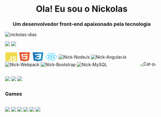<h1 align="center">Ola! Eu sou o Nickolas</h1>
<h3 align="center">Um desenvolvedor front-end apaixonado pela tecnologia</h3>
<p align="left"> <img src="https://komarev.com/ghpvc/?username=nickolas-dias&label=Profile%20views&color=0e75b6&style=flat" alt="nickolas-dias" /> </p>



<div>
  <img height="180em" src="https://github-readme-stats.vercel.app/api?username=nickolas-dias&show_icons=true&theme=midnight-purple"/>
  <img height="180em" src="https://github-readme-stats.vercel.app/api/top-langs/?username=nickolas-dias&theme=midnight-purple"/>
</div>

  
<div style="display: inline_block"><br>
  <img align="center" alt="Nick-Js" height="30" width="40" src="https://raw.githubusercontent.com/devicons/devicon/master/icons/javascript/javascript-plain.svg">
  <img align="center" alt="Nick-HTML" height="30" width="40" src="https://raw.githubusercontent.com/devicons/devicon/master/icons/html5/html5-original.svg">
  <img align="center" alt="Nick-CSS" height="30" width="40" src="https://raw.githubusercontent.com/devicons/devicon/master/icons/css3/css3-original.svg">
  <img align="center" alt="Nick-React" height="30" width="40" src="https://raw.githubusercontent.com/devicons/devicon/master/icons/react/react-original.svg">
  <img align="center" alt="Nick-NodeJs" height="30" width="40" src="https://cdn.jsdelivr.net/gh/devicons/devicon/icons/nodejs/nodejs-original.svg">
  <img align="center" alt="Nick-AngularJs" height="30" width="40" src="https://cdn.jsdelivr.net/gh/devicons/devicon/icons/angularjs/angularjs-original.svg">
  <img align="center" alt="Nick-Webpack" height="30" width="40" src="https://cdn.jsdelivr.net/gh/devicons/devicon/icons/webpack/webpack-original.svg">
  <img align="center" alt="Nick-Bootstrap" height="30" width="40" src="https://cdn.jsdelivr.net/gh/devicons/devicon/icons/bootstrap/bootstrap-original.svg">
  <img align="center" alt="Nick-MySQL" height="30" width="40" src="https://cdn.jsdelivr.net/gh/devicons/devicon/icons/mysql/mysql-original.svg">
  <img align="right" alt="Cat-pic" height="150" style="border-radius:50px;" src="https://gifdb.com/images/high/angry-black-cat-cartoon-oftm3bpqu6awsdtr.gif"/>
</div>

##

<div> 
  <a href="https://www.instagram.com/nickolas_sz/" target="_blank"><img src="https://img.shields.io/badge/-Instagram-%23E4405F?style=for-the-badge&logo=instagram&logoColor=white" target="_blank"></a>
  <a href="nickolas.dias77@gmail.com"><img src="https://img.shields.io/badge/-Gmail-%23333?style=for-the-badge&logo=gmail&logoColor=white" target="_blank"></a>
  <a href="https://www.linkedin.com/in/nickolas-dias-33068a1b7/" target="_blank"><img src="https://img.shields.io/badge/-LinkedIn-%230077B5?style=for-the-badge&logo=linkedin&logoColor=white" target="_blank"></a>
 </div>

 ##

<h3 align="left">Games</h3>
<div style="display: inline_block"><br>
    <a href="https://steamcommunity.com/id/nixzin/" target="_blank"><img  src="https://img.shields.io/badge/Steam-000000?style=for-the-badge&logo=steam&logoColor=white" target="_blank"></a>
    <img src="https://img.shields.io/badge/Riot_Games-D32936?style=for-the-badge&logo=riot-games&logoColor=white target="/>
    <img src="https://img.shields.io/badge/Epic%20Games-313131?style=for-the-badge&logo=Epic%20Games&logoColor=white"/>
    <img src="https://img.shields.io/badge/Discord-7289DA?style=for-the-badge&logo=discord&logoColor=white"/>
    <img src="https://img.shields.io/badge/AMD-Ryzen_7_7800X3D-ED1C24?style=for-the-badge&logo=amd&logoColor=white"/>
    <img src="https://img.shields.io/badge/NVIDIA-GTX4070-76B900?style=for-the-badge&logo=nvidia&logoColor=white"/>
 </div>
    
 ##
 

 






